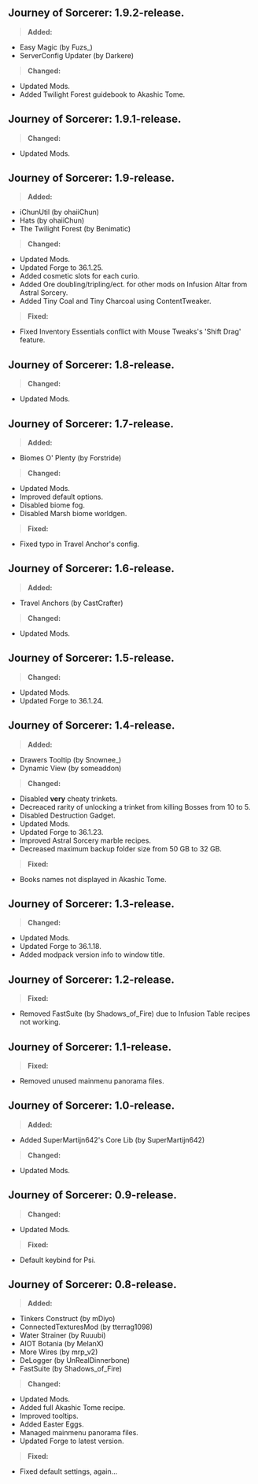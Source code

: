 ## **Journey of Sorcerer: 1.9.2-release.**
>**Added:**
- Easy Magic (by Fuzs_)
- ServerConfig Updater (by Darkere)
>**Changed:**
- Updated Mods.
- Added Twilight Forest guidebook to Akashic Tome.

## **Journey of Sorcerer: 1.9.1-release.**
>**Changed:**
- Updated Mods.

## **Journey of Sorcerer: 1.9-release.**
>**Added:**
- iChunUtil (by ohaiiChun)
- Hats (by ohaiiChun)
- The Twilight Forest (by Benimatic)
>**Changed:**
- Updated Mods.
- Updated Forge to 36.1.25.
- Added cosmetic slots for each curio.
- Added Ore doubling/tripling/ect. for other mods on Infusion Altar from Astral Sorcery.
- Added Tiny Coal and Tiny Charcoal using ContentTweaker.
>**Fixed:**
- Fixed Inventory Essentials conflict with Mouse Tweaks's 'Shift Drag' feature.

## **Journey of Sorcerer: 1.8-release.**
>**Changed:**
- Updated Mods.

## **Journey of Sorcerer: 1.7-release.**
>**Added:**
- Biomes O' Plenty (by Forstride)
>**Changed:**
- Updated Mods.
- Improved default options.
- Disabled biome fog.
- Disabled Marsh biome worldgen.
>**Fixed:**
- Fixed typo in Travel Anchor's config.

## **Journey of Sorcerer: 1.6-release.**
>**Added:**
- Travel Anchors (by CastCrafter)
>**Changed:**
- Updated Mods.

## **Journey of Sorcerer: 1.5-release.**
>**Changed:**
- Updated Mods.
- Updated Forge to 36.1.24.

## **Journey of Sorcerer: 1.4-release.**
>**Added:**
- Drawers Tooltip (by Snownee_)
- Dynamic View (by someaddon)
>**Changed:**
- Disabled **very** cheaty trinkets.
- Decreaced rarity of unlocking a trinket from killing Bosses from 10 to 5.
- Disabled Destruction Gadget.
- Updated Mods.
- Updated Forge to 36.1.23.
- Improved Astral Sorcery marble recipes.
- Decreased maximum backup folder size from 50 GB to 32 GB.
>**Fixed:**
- Books names not displayed in Akashic Tome.

## **Journey of Sorcerer: 1.3-release.**
>**Changed:**
- Updated Mods.
- Updated Forge to 36.1.18.
- Added modpack version info to window title.

## **Journey of Sorcerer: 1.2-release.**
>**Fixed:**
- Removed FastSuite (by Shadows_of_Fire) due to Infusion Table recipes not working.

## **Journey of Sorcerer: 1.1-release.**
>**Fixed:**
- Removed unused mainmenu panorama files.

## **Journey of Sorcerer: 1.0-release.**
>**Added:**
- Added SuperMartijn642's Core Lib (by SuperMartijn642)
>**Changed:**
- Updated Mods.

## **Journey of Sorcerer: 0.9-release.**
>**Changed:**
- Updated Mods.
>**Fixed:**
- Default keybind for Psi.

## **Journey of Sorcerer: 0.8-release.**
>**Added:**
- Tinkers Construct (by mDiyo)
- ConnectedTexturesMod (by tterrag1098)
- Water Strainer (by Ruuubi)
- AIOT Botania (by MelanX)
- More Wires (by mrp_v2)
- DeLogger (by UnRealDinnerbone)
- FastSuite (by Shadows_of_Fire)
>**Changed:**
- Updated Mods.
- Added full Akashic Tome recipe.
- Improved tooltips.
- Added Easter Eggs.
- Managed mainmenu panorama files.
- Updated Forge to latest version.
>**Fixed:**
- Fixed default settings, again...
